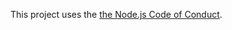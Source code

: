 This project uses the [the Node.js Code of Conduct](https://github.com/nodejs/admin/blob/master/CODE_OF_CONDUCT.md).